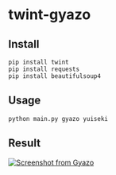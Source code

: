 # twint-gyazo


## Install

```
pip install twint
pip install requests
pip install beautifulsoup4
```

## Usage

```
python main.py gyazo yuiseki
```

## Result

[![Screenshot from Gyazo](https://gyazo.com/503b02427b291a2a19f1a2882200162e/raw)](https://gyazo.com/503b02427b291a2a19f1a2882200162e)
